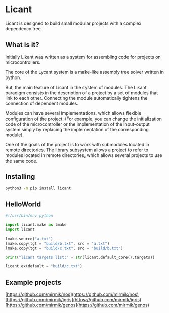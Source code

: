 # Licant

Licant is designed to build small modular projects with a complex dependency tree.

What is it?
-----------
Initially Likant was written as a system for assembling code for projects on microcontrollers.

The core of the Lycant system is a make-like assembly tree solver written in python.

But, the main feature of Licant in the system of modules.
The Likant paradigm consists in the description of a project by a set of modules that link to each other. Connecting the module automatically tightens the connection of dependent modules.

Modules can have several implementations, which allows flexible configuration of the project. (For example, you can change the initialization code of the microcontroller or the implementation of the input-output system simply by replacing the implementation of the corresponding module).

One of the goals of the project is to work with submodules located in remote directories. The library subsystem allows a project to refer to modules located in remote directories, which allows several projects to use the same code.

Installing
----------

```sh
python3 -m pip install licant
```

HelloWorld
----------
```python
#!/usr/bin/env python

import licant.make as lmake
import licant

lmake.source("a.txt")
lmake.copy(tgt = "build/b.txt", src = "a.txt")
lmake.copy(tgt = "build/c.txt", src = "build/b.txt")

print("licant targets list:" + str(licant.default_core().targets))

licant.ex(default = "build/c.txt")
```

Example projects
----------------
[https://github.com/mirmik/nos](https://github.com/mirmik/nos)  
[https://github.com/mirmik/igris](https://github.com/mirmik/igris)  
[https://github.com/mirmik/genos](https://github.com/mirmik/genos)  
